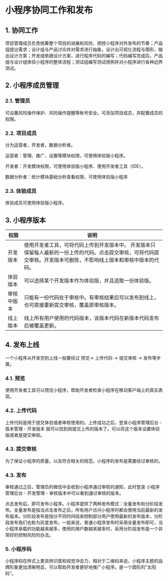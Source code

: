 # 小程序协同工作和发布

## 1. 协同工作

项目管理成员负责统筹整个项目的进展和风险、把控小程序对外发布的节奏；产品组提出需求；设计组与产品讨论并对需求进行抽象，设计出可视化流程与图形，输出设计方案；开发组依据设计方案，进行程序代码的编写；代码编写完成后，产品组与设计组体验小程序的整体流程；测试组编写测试用例并对小程序进行各种边界测试。

## 2. 小程序成员管理

### 2.1. 管理员

可设置风险操作保护、风险操作提醒等帐号安全。可添加项目成员，并配置成员的权限。

### 2.2. 项目成员

分为运营者，开发者，数据分析者。

运营者：管理、推广、设置等模块权限，可使用体验版小程序。

开发者：开发模块权限，可使用体验版小程序、使用开发者工具（IDE）。

数据分析者：统计模块基础分析查看权限，可使用体验版小程序

### 2.3. 体验成员

体验成员可使用体验版小程序。

## 3. 小程序版本

| 权限 |  说明 |
| ----- |  ----- |
| 开发版本 |  使用开发者工具，可将代码上传到开发版本中。 开发版本只保留每人最新的一份上传的代码。点击提交审核，可将代码提交审核。开发版本可删除，不影响线上版本和审核中版本的代码。 |
| 体验版本 |  可以选择某个开发版本作为体验版，并且选取一份体验版。 |
| 审核中版本 |  只能有一份代码处于审核中。有审核结果后可以发布到线上，也可直接重新提交审核，覆盖原审核版本。 |
| 线上版本 |  线上所有用户使用的代码版本，该版本代码在新版本代码发布后被覆盖更新。 |

## 4. 发布上线

一个小程序从开发完到上线一般要经过 预览-> 上传代码 -> 提交审核 -> 发布等步骤。

### 4.1. 预览

使用开发者工具可以预览小程序，帮助开发者检查小程序在移动客户端上的真实表现。

### 4.2. 上传代码

上传代码是用于提交体验或者审核使用的。上传成功之后，登录小程序管理后台 - 版本管理 - 开发版本 就可以找到刚提交上传的版本了。可以将这个版本设置体验版或者是提交审核。

### 4.3. 提交审核

为了保证小程序的质量，以及符合相关的规范，小程序的发布是需要经过审核的。

### 4.3. 发布

审核通过之后，管理员的微信中会收到小程序通过审核的通知，此时登录 小程序管理后台 - 开发管理 - 审核版本中可以看到通过审核的版本。

点击发布后，即可发布小程序。小程序提供了两种发布模式：全量发布和分阶段发布。全量发布是指当点击发布之后，所有用户访问小程序时都会使用当前最新的发布版本。分阶段发布是指分不同时间段来控制部分用户使用最新的发布版本，分阶段发布我们也称为灰度发布。一般来说，普通小程序发布时采用全量发布即可，当小程序承载的功能越来越多，使用的用户数越来越多时，采用分阶段发布是一个非常好的控制风险的办法。

### 5. 小程序码

小程序码在样式上更具辨识度和视觉冲击力，相对于二维码来说，小程序主题的品牌形象更加清晰明显，可以帮助开发者更好地推广小程序。是一个圆形的“太阳码”。